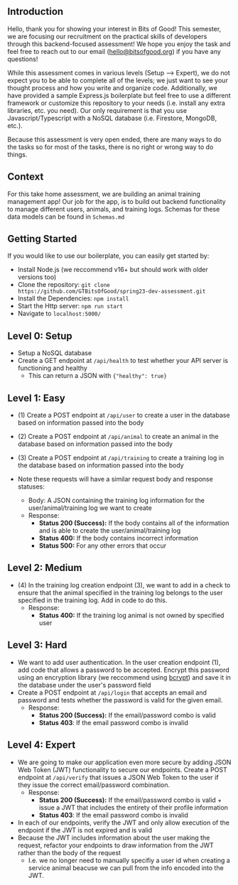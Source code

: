 ## Introduction

Hello, thank you for showing your interest in Bits of Good! This semester, we are focusing our recruitment on the practical skills of developers through this backend-focused assessment! We hope you enjoy the task and feel free to reach out to our email (hello@bitsofgood.org) if you have any questions!

While this assessment comes in various levels (Setup --> Expert), we do not expect you to be able to complete all of the levels; we just want to see your thought process and how you write and organize code. Additionally, we have provided a sample Express.js boilerplate but feel free to use a different framework or customize this repository to your needs (i.e. install any extra libraries, etc. you need). Our only requirement is that you use Javascript/Typescript with a NoSQL database (i.e. Firestore, MongoDB, etc.).

Because this assessment is very open ended, there are many ways to do the tasks so for most of the tasks, there is no right or wrong way to do things.

## Context

For this take home assessment, we are building an animal training management app! Our job for the app, is to build out backend functionality to manage different users, animals, and training logs. Schemas for these data models can be found in `Schemas.md`

## Getting Started

If you would like to use our boilerplate, you can easily get started by:

- Install Node.js (we reccommend v16+ but should work with older versions too)
- Clone the repository: `git clone https://github.com/GTBitsOfGood/spring23-dev-assessment.git`
- Install the Dependencies: `npm install`
- Start the Http server: `npm run start`
- Navigate to `localhost:5000/`

## Level 0: Setup

- Setup a NoSQL database
- Create a GET endpoint at `/api/health` to test whether your API server is functioning and healthy
  - This can return a JSON with `{"healthy": true}`

## Level 1: Easy

- (1) Create a POST endpoint at `/api/user` to create a user in the database based on information passed into the body
- (2) Create a POST endpoint at `/api/animal` to create an animal in the database based on information passed into the body
- (3) Create a POST endpoint at `/api/training` to create a training log in the database based on information passed into the body

- Note these requests will have a similar request body and response statuses:
  - Body: A JSON containing the training log information for the user/animal/training log we want to create
  - Response:
    - **Status 200 (Success):** If the body contains all of the information and is able to create the user/animal/training log
    - **Status 400:** If the body contains incorrect information
    - **Status 500:** For any other errors that occur

## Level 2: Medium

- (4) In the training log creation endpoint (3), we want to add in a check to ensure that the animal specified in the training log belongs to the user specified in the training log. Add in code to do this.
  - Response:
    - **Status 400:** If the training log animal is not owned by specified user

## Level 3: Hard

- We want to add user authentication. In the user creation endpoint (1), add code that allows a password to be accepted. Encrypt this password using an encryption library (we reccommend using [bcrypt](https://www.npmjs.com/package/bcrypt)) and save it in the database under the user's password field
- Create a POST endpoint at `/api/login` that accepts an email and password and tests whether the password is valid for the given email.
  - Response:
    - **Status 200 (Success):** If the email/password combo is valid
    - **Status 403**: If the email password combo is invalid

## Level 4: Expert

- We are going to make our application even more secure by adding JSON Web Token (JWT) functionality to secure our endpoints. Create a POST endpoint at `/api/verify` that issues a JSON Web Token to the user if they issue the correct email/password combination.
  - Response:
    - **Status 200 (Success):** If the email/password combo is valid + issue a JWT that includes the entirety of their profile information
    - **Status 403**: If the email password combo is invalid
- In each of our endpoints, verify the JWT and only allow execution of the endpoint if the JWT is not expired and is valid
- Because the JWT includes information about the user making the request, refactor your endpoints to draw information from the JWT rather than the body of the request
  - I.e. we no longer need to manually specifiy a user id when creating a service animal beacuse we can pull from the info encoded into the JWT.
